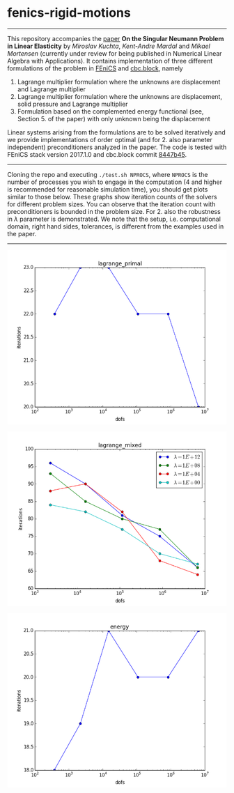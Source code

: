 # fenics-rigid-motions
----------------------

This repository accompanies the [paper](https://arxiv.org/abs/1609.09425) **On the Singular Neumann Problem in Linear Elasticity** by _Miroslav Kuchta_, _Kent-Andre Mardal_ and _Mikael Mortensen_ (currently under review for being published in Numerical Linear Algebra with Applications). It contains implementation of three different formulations of the problem in [FEniCS](https://fenicsproject.org/) and [cbc.block](https://bitbucket.org/fenics-apps/cbc.block), namely

  1. Lagrange multiplier formulation where the unknowns are displacement and Lagrange multiplier
  2. Lagrange multiplier formulation where the unknowns are displacement, solid pressure and Lagrange multiplier
  3. Formulation based on the complemented energy functional (see, Section 5. of the paper) with only unknown being the displacement
  
Linear systems arising from the formulations are to be solved iteratively and we provide implementations of order optimal (and for 2. also parameter independent) preconditioners analyzed in the paper. The code is tested with FEniCS stack version 2017.1.0 and cbc.block commit [8447b45](https://bitbucket.org/fenics-apps/cbc.block/commits/8447b459156459b5a6f29ce8129fc07c2dc644cd?at=master).

----------------------------

Cloning the repo and executing `./test.sh NPROCS`, where `NPROCS` is the number of processes you wish to engage in the computation (4 and higher is recommended for reasonable simulation time), you should get plots similar to those below. These graphs show iteration counts of the solvers for different problem sizes. You can observe that the iteration count 
with preconditioners is bounded in the problem size. For 2. also the robustness in $\lambda$ parameter is demonstrated. We note that the setup, i.e. computational domain, 
right hand sides, tolerances, is different from the examples used in the paper.

-----------------------------

<p align="center">
  <img src="https://github.com/MiroK/fenics-rigid-motions/blob/master/.img/primal.png" width="600" height="400" alt="Formulation 2."/>
</p>

<p align="center">
  <img src="https://github.com/MiroK/fenics-rigid-motions/blob/master/.img/mixed.png" width="600" height="400" alt="Formulation 2."/>
</p>

<p align="center">
  <img src="https://github.com/MiroK/fenics-rigid-motions/blob/master/.img/energy.png" width="600" height="400" alt="Formulation 3."/>
</p>

